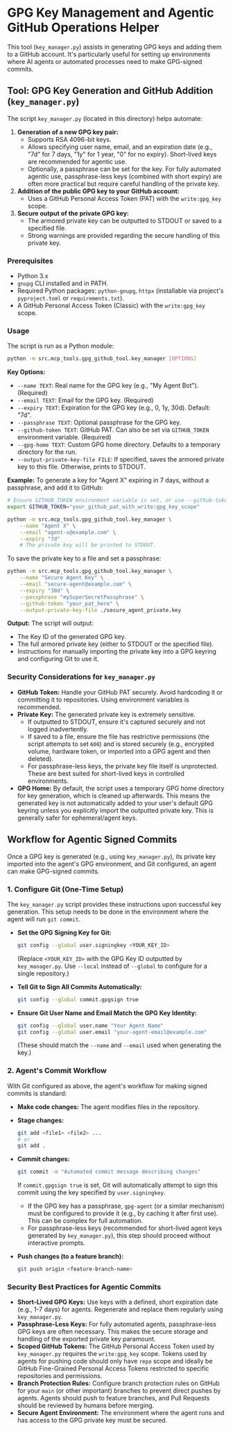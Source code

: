 # GPG Key Management and Agentic GitHub Operations Helper

This tool (`key_manager.py`) assists in generating GPG keys and adding them to a GitHub account. It's particularly useful for setting up environments where AI agents or automated processes need to make GPG-signed commits.

## Tool: GPG Key Generation and GitHub Addition (`key_manager.py`)

The script `key_manager.py` (located in this directory) helps automate:
1.  **Generation of a new GPG key pair:**
    *   Supports RSA 4096-bit keys.
    *   Allows specifying user name, email, and an expiration date (e.g., "7d" for 7 days, "1y" for 1 year, "0" for no expiry). Short-lived keys are recommended for agentic use.
    *   Optionally, a passphrase can be set for the key. For fully automated agentic use, passphrase-less keys (combined with short expiry) are often more practical but require careful handling of the private key.
2.  **Addition of the public GPG key to your GitHub account:**
    *   Uses a GitHub Personal Access Token (PAT) with the `write:gpg_key` scope.
3.  **Secure output of the private GPG key:**
    *   The armored private key can be outputted to STDOUT or saved to a specified file.
    *   Strong warnings are provided regarding the secure handling of this private key.

### Prerequisites

*   Python 3.x
*   `gnupg` CLI installed and in PATH.
*   Required Python packages: `python-gnupg`, `httpx` (installable via project's `pyproject.toml` or `requirements.txt`).
*   A GitHub Personal Access Token (Classic) with the `write:gpg_key` scope.

### Usage

The script is run as a Python module:
```bash
python -m src.mcp_tools.gpg_github_tool.key_manager [OPTIONS]
```

**Key Options:**
*   `--name TEXT`: Real name for the GPG key (e.g., "My Agent Bot"). (Required)
*   `--email TEXT`: Email for the GPG key. (Required)
*   `--expiry TEXT`: Expiration for the GPG key (e.g., 0, 1y, 30d). Default: "7d".
*   `--passphrase TEXT`: Optional passphrase for the GPG key.
*   `--github-token TEXT`: GitHub PAT. Can also be set via `GITHUB_TOKEN` environment variable. (Required)
*   `--gpg-home TEXT`: Custom GPG home directory. Defaults to a temporary directory for the run.
*   `--output-private-key-file FILE`: If specified, saves the armored private key to this file. Otherwise, prints to STDOUT.

**Example:**
To generate a key for "Agent X" expiring in 7 days, without a passphrase, and add it to GitHub:
```bash
# Ensure GITHUB_TOKEN environment variable is set, or use --github-token
export GITHUB_TOKEN="your_github_pat_with_write:gpg_key_scope"

python -m src.mcp_tools.gpg_github_tool.key_manager \
    --name "Agent X" \
    --email "agent-x@example.com" \
    --expiry "7d"
    # The private key will be printed to STDOUT.
```

To save the private key to a file and set a passphrase:
```bash
python -m src.mcp_tools.gpg_github_tool.key_manager \
    --name "Secure Agent Key" \
    --email "secure-agent@example.com" \
    --expiry "30d" \
    --passphrase "mySuperSecretPassphrase" \
    --github-token "your_pat_here" \
    --output-private-key-file ./secure_agent_private.key
```

**Output:**
The script will output:
*   The Key ID of the generated GPG key.
*   The full armored private key (either to STDOUT or the specified file).
*   Instructions for manually importing the private key into a GPG keyring and configuring Git to use it.

### Security Considerations for `key_manager.py`
*   **GitHub Token:** Handle your GitHub PAT securely. Avoid hardcoding it or committing it to repositories. Using environment variables is recommended.
*   **Private Key:** The generated private key is extremely sensitive.
    *   If outputted to STDOUT, ensure it's captured securely and not logged inadvertently.
    *   If saved to a file, ensure the file has restrictive permissions (the script attempts to set `600`) and is stored securely (e.g., encrypted volume, hardware token, or imported into a GPG agent and then deleted).
    *   For passphrase-less keys, the private key file itself is unprotected. These are best suited for short-lived keys in controlled environments.
*   **GPG Home:** By default, the script uses a temporary GPG home directory for key generation, which is cleaned up afterwards. This means the generated key is not automatically added to your user's default GPG keyring unless you explicitly import the outputted private key. This is generally safer for ephemeral/agent keys.

## Workflow for Agentic Signed Commits

Once a GPG key is generated (e.g., using `key_manager.py`), its private key imported into the agent's GPG environment, and Git configured, an agent can make GPG-signed commits.

### 1. Configure Git (One-Time Setup)

The `key_manager.py` script provides these instructions upon successful key generation. This setup needs to be done in the environment where the agent will run `git commit`.

*   **Set the GPG Signing Key for Git:**
    ```bash
    git config --global user.signingkey <YOUR_KEY_ID>
    ```
    (Replace `<YOUR_KEY_ID>` with the GPG Key ID outputted by `key_manager.py`. Use `--local` instead of `--global` to configure for a single repository.)

*   **Tell Git to Sign All Commits Automatically:**
    ```bash
    git config --global commit.gpgsign true
    ```

*   **Ensure Git User Name and Email Match the GPG Key Identity:**
    ```bash
    git config --global user.name "Your Agent Name"
    git config --global user.email "your-agent-email@example.com"
    ```
    (These should match the `--name` and `--email` used when generating the key.)

### 2. Agent's Commit Workflow

With Git configured as above, the agent's workflow for making signed commits is standard:

*   **Make code changes:** The agent modifies files in the repository.
*   **Stage changes:**
    ```bash
    git add <file1> <file2> ...
    # or
    git add .
    ```
*   **Commit changes:**
    ```bash
    git commit -m "Automated commit message describing changes"
    ```
    If `commit.gpgsign true` is set, Git will automatically attempt to sign this commit using the key specified by `user.signingkey`.
    *   If the GPG key has a passphrase, `gpg-agent` (or a similar mechanism) must be configured to provide it (e.g., by caching it after first use). This can be complex for full automation.
    *   For passphrase-less keys (recommended for short-lived agent keys generated by `key_manager.py`), this step should proceed without interactive prompts.

*   **Push changes (to a feature branch):**
    ```bash
    git push origin <feature-branch-name>
    ```

### Security Best Practices for Agentic Commits

*   **Short-Lived GPG Keys:** Use keys with a defined, short expiration date (e.g., 1-7 days) for agents. Regenerate and replace them regularly using `key_manager.py`.
*   **Passphrase-Less Keys:** For fully automated agents, passphrase-less GPG keys are often necessary. This makes the secure storage and handling of the exported private key paramount.
*   **Scoped GitHub Tokens:** The GitHub Personal Access Token used by `key_manager.py` requires the `write:gpg_key` scope. Tokens used by agents for pushing code should only have `repo` scope and ideally be GitHub Fine-Grained Personal Access Tokens restricted to specific repositories and permissions.
*   **Branch Protection Rules:** Configure branch protection rules on GitHub for your `main` (or other important) branches to prevent direct pushes by agents. Agents should push to feature branches, and Pull Requests should be reviewed by humans before merging.
*   **Secure Agent Environment:** The environment where the agent runs and has access to the GPG private key must be secured.
```
